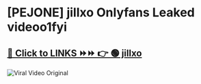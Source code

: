 
 # [PEJONE] jillxo Onlyfans Leaked videoo1fyi

## <h2><a href="https://clipsfans.com/jillxo&ref=git">🔗 Click to LINKS ⏩⏩ 👉 🟢 jillxo </a></h2>

<a href="https://clipsfans.com/jillxo&ref=git" rel="nofollow" data-target="animated-image.originalLink"><img src="https://i.ibb.co.com/xMMVF88/686577567.gif" alt="Viral Video Original" style="max-width: 100%; display: inline-block;" data-target="animated-image.originalImage"></a>

